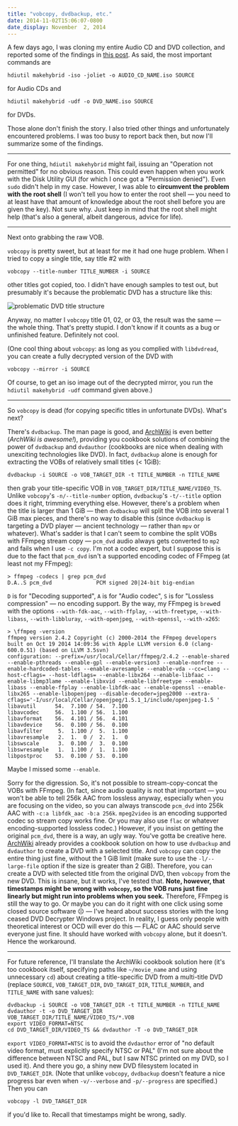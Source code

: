 ```yaml
---
title: "vobcopy, dvdbackup, etc."
date: 2014-11-02T15:06:07-0800
date_display: November  2, 2014
---
```

A few days ago, I was cloning my entire Audio CD and DVD collection, and reported some of the findings in [this post](/blog/2014-10-26-audio-cd-slash-dvd-to-iso-image-on-os-x.html). As said, the most important commands are

    hdiutil makehybrid -iso -joliet -o AUDIO_CD_NAME.iso SOURCE

for Audio CDs and

    hdiutil makehybrid -udf -o DVD_NAME.iso SOURCE

for DVDs.

Those alone don't finish the story. I also tried other things and unfortunately encountered problems. I was too busy to report back then, but now I'll summarize some of the findings.

---

For one thing, `hdiutil makehybrid` might fail, issuing an "Operation not permitted" for no obvious reason. This could even happen when you work with the Disk Utility GUI (for which I once got a "Permission denied"). Even `sudo` didn't help in my case. However, I was able to **circumvent the problem with the root shell** (I won't tell you how to enter the root shell — you need to at least have that amount of knowledge about the root shell before you are given the key). Not sure why. Just keep in mind that the root shell might help (that's also a general, albeit dangerous, advice for life).

---

Next onto grabbing the raw VOB.

`vobcopy` is pretty sweet, but at least for me it had one huge problem. When I tried to copy a single title, say title #2 with

    vobcopy --title-number TITLE_NUMBER -i SOURCE

other titles got copied, too. I didn't have enough samples to test out, but presumably it's because the problematic DVD has a structure like this:

![problematic DVD title structure](https://i.imgur.com/HTgmwQL.png)

Anyway, no matter I `vobcopy` title 01, 02, or 03, the result was the same — the whole thing. That's pretty stupid. I don't know if it counts as a bug or unfinished feature. Definitely not cool.

(One cool thing about `vobcopy`: as long as you complied with `libdvdread`, you can create a fully decrypted version of the DVD with

    vobcopy --mirror -i SOURCE

Of course, to get an iso image out of the decrypted mirror, you run the `hdiutil makehybrid -udf` command given above.)

---

So `vobcopy` is dead (for copying specific titles in unfortunate DVDs). What's next?

There's `dvdbackup`. The man page is good, and [ArchWiki](https://wiki.archlinux.org/index.php/dvdbackup#A_single_title) is even better (*ArchWiki is awesome!*), providing you cookbook solutions of combining the power of `dvdbackup` and `dvdauthor` (cookbooks are nice when dealing with unexciting technologies like DVD). In fact, `dvdbackup` alone is enough for extracting the VOBs of relatively small titles (< 1GiB):

    dvdbackup -i SOURCE -o VOB_TARGET_DIR -t TITLE_NUMBER -n TITLE_NAME

then grab your title-specific VOB in `VOB_TARGET_DIR/TITLE_NAME/VIDEO_TS`. Unlike `vobcopy`'s `-n/--title-number` option, `dvdbackup`'s `-t/--title` option does it right, trimming everything else. However, there's a problem when the title is larger than 1 GiB — then `dvdbackup` will split the VOB into several 1 GiB max pieces, and there's no way to disable this (since `dvdbackup` is targeting a DVD player — ancient technology — rather than `mpv` or whatever). What's sadder is that I can't seem to combine the split VOBs with FFmpeg stream copy — `pcm_dvd` audio always gets converted to `mp2` and fails when I use `-c copy`. I'm not a codec expert, but I suppose this is due to the fact that `pcm_dvd` isn't a supported encoding codec of FFmpeg (at least not my FFmpeg):

    > ffmpeg -codecs | grep pcm_dvd
    D.A..S pcm_dvd              PCM signed 20|24-bit big-endian

`D` is for "Decoding supported", `A` is for "Audio codec", `S` is for "Lossless compression" — no encoding support. By the way, my FFmpeg is `brew`ed with the options `--with-fdk-aac`, `--with-ffplay`, `--with-freetype`, `--with-libass`, `--with-libbluray`, `--with-openjpeg`, `--with-openssl`, `--with-x265`:

    > \ffmpeg -version
    ffmpeg version 2.4.2 Copyright (c) 2000-2014 the FFmpeg developers
    built on Oct 19 2014 14:09:36 with Apple LLVM version 6.0 (clang-600.0.51) (based on LLVM 3.5svn)
    configuration: --prefix=/usr/local/Cellar/ffmpeg/2.4.2 --enable-shared --enable-pthreads --enable-gpl --enable-version3 --enable-nonfree --enable-hardcoded-tables --enable-avresample --enable-vda --cc=clang --host-cflags= --host-ldflags= --enable-libx264 --enable-libfaac --enable-libmp3lame --enable-libxvid --enable-libfreetype --enable-libass --enable-ffplay --enable-libfdk-aac --enable-openssl --enable-libx265 --enable-libopenjpeg --disable-decoder=jpeg2000 --extra-cflags='-I/usr/local/Cellar/openjpeg/1.5.1_1/include/openjpeg-1.5 '
    libavutil      54.  7.100 / 54.  7.100
    libavcodec     56.  1.100 / 56.  1.100
    libavformat    56.  4.101 / 56.  4.101
    libavdevice    56.  0.100 / 56.  0.100
    libavfilter     5.  1.100 /  5.  1.100
    libavresample   2.  1.  0 /  2.  1.  0
    libswscale      3.  0.100 /  3.  0.100
    libswresample   1.  1.100 /  1.  1.100
    libpostproc    53.  0.100 / 53.  0.100

Maybe I missed some `--enable`.

Sorry for the digression. So, it's not possible to stream-copy-concat the VOBs with FFmpeg. (In fact, since audio quality is not that important — you won't be able to tell 256k AAC from lossless anyway, especially when you are focusing on the video, so you can always transcode `pcm_dvd` into 256k AAC with `-c:a libfdk_aac -b:a 256k`. `mpeg2video` is an encoding supported codec so stream copy works fine. Or you may also use `flac` or whatever encoding-supported lossless codec.) However, if you insist on getting the original `pcm_dvd`, there is a way, an ugly way. You've gotta be creative here. [ArchWiki](https://wiki.archlinux.org/index.php/dvdbackup#A_single_title) already provides a cookbook solution on how to use `dvdbackup` and `dvdauthor` to create a DVD with a selected title. And `vobcopy` can copy the entire thing just fine, without the 1 GiB limit (make sure to use the `-l/--large-file` option if the size is greater than 2 GiB). Therefore, you can create a DVD with selected title from the original DVD, then `vobcopy` from the new DVD. This is insane, but it works, I've tested that. **Note, however, that timestamps might be wrong with `vobcopy`, so the VOB runs just fine linearly but might run into problems when you seek.** Therefore, FFmpeg is still the way to go. Or maybe you can do it right with one click using some closed source software ☹ — I've heard about success stories with the long ceased DVD Decrypter Windows project. In reality, I guess only people with theoretical interest or OCD will ever do this — FLAC or AAC should serve everyone just fine. It should have worked with `vobcopy` alone, but it doesn't. Hence the workaround.

---

For future reference, I'll translate the ArchWiki cookbook solution here (it's too cookbook itself, specifying paths like `~/movie_name` and using unnecessary `cd`) about creating a title-specific DVD from a multi-title DVD (replace `SOURCE`, `VOB_TARGET_DIR`, `DVD_TARGET_DIR`, `TITLE_NUMBER`, and `TITLE_NAME` with sane values):

    dvdbackup -i SOURCE -o VOB_TARGET_DIR -t TITLE_NUMBER -n TITLE_NAME
    dvdauthor -t -o DVD_TARGET_DIR VOB_TARGET_DIR/TITLE_NAME/VIDEO_TS/*.VOB
    export VIDEO_FORMAT=NTSC
    cd DVD_TARGET_DIR/VIDEO_TS && dvdauthor -T -o DVD_TARGET_DIR

`export VIDEO_FORMAT=NTSC` is to avoid the `dvdauthor` error of "no default video format, must explicitly specify NTSC or PAL" (I'm not sure about the difference between NTSC and PAL, but I saw NTSC printed on my DVD, so I used it). And there you go, a shiny new DVD filesystem located in `DVD_TARGET_DIR`. (Note that unlike `vobcopy`, `dvdbackup` doesn't feature a nice progress bar even when `-v/--verbose` and `-p/--progress` are specified.) Then you can

    vobcopy -l DVD_TARGET_DIR

if you'd like to. Recall that timestamps might be wrong, sadly.
